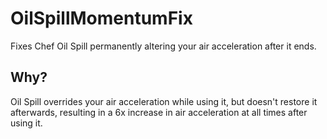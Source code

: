 # OilSpillMomentumFix

Fixes Chef Oil Spill permanently altering your air acceleration after it ends.

## Why?

Oil Spill overrides your air acceleration while using it, but doesn't restore it afterwards, resulting in a 6x increase in air acceleration at all times after using it.